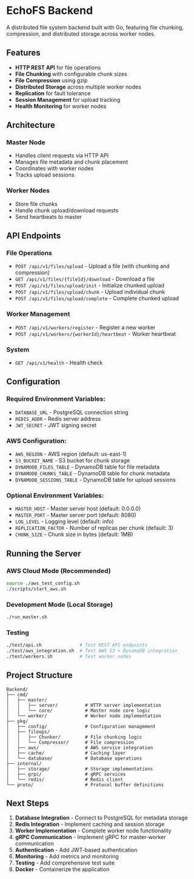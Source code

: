 # EchoFS Backend

A distributed file system backend built with Go, featuring file chunking, compression, and distributed storage across worker nodes.

## Features

- **HTTP REST API** for file operations
- **File Chunking** with configurable chunk sizes
- **File Compression** using gzip
- **Distributed Storage** across multiple worker nodes
- **Replication** for fault tolerance
- **Session Management** for upload tracking
- **Health Monitoring** for worker nodes

## Architecture

### Master Node
- Handles client requests via HTTP API
- Manages file metadata and chunk placement
- Coordinates with worker nodes
- Tracks upload sessions

### Worker Nodes
- Store file chunks
- Handle chunk upload/download requests
- Send heartbeats to master

## API Endpoints

### File Operations
- `POST /api/v1/files/upload` - Upload a file (with chunking and compression)
- `GET /api/v1/files/{fileId}/download` - Download a file
- `POST /api/v1/files/upload/init` - Initialize chunked upload
- `POST /api/v1/files/upload/chunk` - Upload individual chunk
- `POST /api/v1/files/upload/complete` - Complete chunked upload

### Worker Management
- `POST /api/v1/workers/register` - Register a new worker
- `POST /api/v1/workers/{workerId}/heartbeat` - Worker heartbeat

### System
- `GET /api/v1/health` - Health check

## Configuration

### Required Environment Variables:
- `DATABASE_URL` - PostgreSQL connection string
- `REDIS_ADDR` - Redis server address
- `JWT_SECRET` - JWT signing secret

### AWS Configuration:
- `AWS_REGION` - AWS region (default: us-east-1)
- `S3_BUCKET_NAME` - S3 bucket for chunk storage
- `DYNAMODB_FILES_TABLE` - DynamoDB table for file metadata
- `DYNAMODB_CHUNKS_TABLE` - DynamoDB table for chunk metadata
- `DYNAMODB_SESSIONS_TABLE` - DynamoDB table for upload sessions

### Optional Environment Variables:
- `MASTER_HOST` - Master server host (default: 0.0.0.0)
- `MASTER_PORT` - Master server port (default: 8080)
- `LOG_LEVEL` - Logging level (default: info)
- `REPLICATION_FACTOR` - Number of replicas per chunk (default: 3)
- `CHUNK_SIZE` - Chunk size in bytes (default: 1MB)

## Running the Server

### AWS Cloud Mode (Recommended)
```bash
source ./aws_test_config.sh
./scripts/start_aws.sh
```

### Development Mode (Local Storage)
```bash
./run_master.sh
```

### Testing
```bash
./test/api.sh              # Test REST API endpoints
./test/aws_integration.sh  # Test AWS S3 + DynamoDB integration
./test/workers.sh          # Test worker nodes
```

## Project Structure

```
Backend/
├── cmd/
│   ├── master/
│   │   ├── server/          # HTTP server implementation
│   │   └── core/            # Master node core logic
│   └── worker/              # Worker node implementation
├── pkg/
│   ├── config/              # Configuration management
│   ├── fileops/
│   │   ├── Chunker/         # File chunking logic
│   │   └── Compressor/      # File compression
│   ├── aws/                 # AWS service integration
│   ├── cache/               # Caching layer
│   └── database/            # Database operations
├── internal/
│   ├── storage/             # Storage implementations
│   ├── grpc/                # gRPC services
│   └── redis/               # Redis client
└── proto/                   # Protocol buffer definitions
```

## Next Steps

1. **Database Integration** - Connect to PostgreSQL for metadata storage
2. **Redis Integration** - Implement caching and session storage
3. **Worker Implementation** - Complete worker node functionality
4. **gRPC Communication** - Implement gRPC for master-worker communication
5. **Authentication** - Add JWT-based authentication
6. **Monitoring** - Add metrics and monitoring
7. **Testing** - Add comprehensive test suite
8. **Docker** - Containerize the application